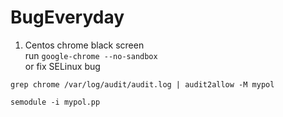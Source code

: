 # BugEveryday

1. Centos chrome black screen    
  run `google-chrome --no-sandbox`    
  or fix SELinux bug    
  ```
  grep chrome /var/log/audit/audit.log | audit2allow -M mypol
  
  semodule -i mypol.pp
  ```
